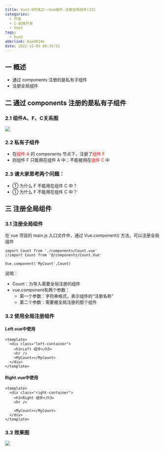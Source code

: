 ```yaml
---
title: Vue2.0开发之——Vue组件-注册全局组件(33)
categories:
  - 开发
  - C-前端开发
  - Vue2
tags:
  - Vue2
abbrlink: 6aed814e
date: 2022-12-09 08:35:51
---
```

## 一 概述

* 通过 components 注册的是私有子组件
* 注册全局组件

<!--more-->

## 二 通过 components 注册的是私有子组件

### 2.1 组件A、F、C关系图

![][1]

### 2.2 私有子组件

* 在<font color=red>组件 A</font> 的 components 节点下，注册了<font color=red>组件 F</font>
* 则组件 F 只能用在组件 A 中；不能被用在<font color=red>组件 C</font> 中

### 2.3 请大家思考两个问题：

* ① 为什么 F 不能用在组件 C 中？
* ① 为什么 F 不能用在组件 C 中？

## 三 注册全局组件

### 3.1 注册全局组件

在 vue 项目的 main.js 入口文件中，通过 Vue.component() 方法，可以注册全局组件

```
import Count from './components/Count.vue'
//import Count from '@/components/Count.Vue'

Vue.component('MyCount',Count)
```

说明：

* Count：为导入需要全局注册的组件
* vue.component有两个参数：
  * 第一个参数：字符串格式，表示组件的“注册名称”
  * 第二个参数：需要被全局注册的那个组件

### 3.2 使用全局注册组件

#### Left.vue中使用

```
<template>
  <div class="left-container">
    <h3>Left 组件</h3>
    <hr />
    <MyCount></MyCount>
  </div>
</template>
```

#### Right.vue中使用

```
<template>
  <div class="right-container">
    <h3>Right 组件</h3>
    <hr />

    <MyCount></MyCount>
  </div>
</template>
```

### 3.3 效果图
![][2]




[1]:https://raw.githubusercontent.com/PGzxc/CDN/master/blog-vue/vue02-33-components-private-ac.png
[2]:https://raw.githubusercontent.com/PGzxc/CDN/master/blog-vue/vue02-33-component-whole-preview.png